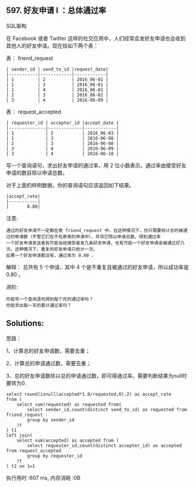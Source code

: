 ## 597. 好友申请 I ：总体通过率
SQL架构

在 Facebook 或者 Twitter 这样的社交应用中，人们经常会发好友申请也会收到其他人的好友申请。现在给如下两个表：

表： friend_request
```
| sender_id | send_to_id |request_date|
|-----------|------------|------------|
| 1         | 2          | 2016_06-01 |
| 1         | 3          | 2016_06-01 |
| 1         | 4          | 2016_06-01 |
| 2         | 3          | 2016_06-02 |
| 3         | 4          | 2016-06-09 |
```
 
表： request_accepted
```
| requester_id | accepter_id |accept_date |
|--------------|-------------|------------|
| 1            | 2           | 2016_06-03 |
| 1            | 3           | 2016-06-08 |
| 2            | 3           | 2016-06-08 |
| 3            | 4           | 2016-06-09 |
| 3            | 4           | 2016-06-10 |
```
 
写一个查询语句，求出好友申请的通过率，用 2 位小数表示。通过率由接受好友申请的数目除以申请总数。

对于上面的样例数据，你的查询语句应该返回如下结果。
```
|accept_rate|
|-----------|
|       0.80|
```
 
注意:

    通过的好友申请不一定都在表 friend_request 中。在这种情况下，你只需要统计总的被通过的申请数（不管它们在不在原来的申请中），并将它除以申请总数，得到通过率
    一个好友申请发送者有可能会给接受者发几条好友申请，也有可能一个好友申请会被通过好几次。这种情况下，重复的好友申请只统计一次。
    如果一个好友申请都没有，通过率为 0.00 。

解释： 总共有 5 个申请，其中 4 个是不重复且被通过的好友申请，所以成功率是 0.80 。

进阶:

    你能写一个查询语句得到每个月的通过率吗？
    你能求出每一天的累计通过率吗？
    
## Solutions:
思路：

1、计算总的好友申请数，需要去重；

2、计算总的申请通过数，需要去重；

3、总的好友申请数除以总的申请通过数，即可得通过率。需要判断结果为null时要转为0.
```
select round(isnull(accepted*1.0/requested,0),2) as accept_rate
from (
    select sum(requested) as requested from(
        select sender_id,count(distinct send_to_id) as requested from friend_request 
        group by sender_id
    )t
) t1
left join(
    select sum(accepted) as accepted from (
        select requester_id,count(distinct accepter_id) as accepted from request_accepted
        group by requester_id
    )t
) t2 on 1=1
```
执行用时 :607 ms, 内存消耗 :0B

